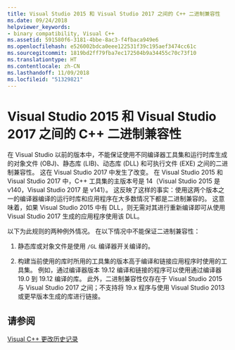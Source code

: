```yaml
---
title: Visual Studio 2015 和 Visual Studio 2017 之间的 C++ 二进制兼容性
ms.date: 09/24/2018
helpviewer_keywords:
- binary compatibility, Visual C++
ms.assetid: 591580f6-3181-4bbe-8ac3-f4fbaca949e6
ms.openlocfilehash: e526002bdca0eee122531f39c195aef3474cc61c
ms.sourcegitcommit: 1819bd2ff79fba7ec172504b9a34455c70c73f10
ms.translationtype: HT
ms.contentlocale: zh-CN
ms.lasthandoff: 11/09/2018
ms.locfileid: "51329821"
---
```

# <a name="c-binary-compatibility-between-visual-studio-2015-and-visual-studio-2017"></a>Visual Studio 2015 和 Visual Studio 2017 之间的 C++ 二进制兼容性

在 Visual Studio 以前的版本中，不能保证使用不同编译器工具集和运行时库生成的对象文件 (OBJ)、静态库 (LIB)、动态库 (DLL) 和可执行文件 (EXE) 之间的二进制兼容性。 这在 Visual Studio 2017 中发生了改变。 在 Visual Studio 2015 和 Visual Studio 2017 中，C++ 工具集的主版本号是 14（Visual Studio 2015 是 v140，Visual Studio 2017 是 v141）。 这反映了这样的事实：使用这两个版本之一的编译器编译的运行时库和应用程序在大多数情况下都是二进制兼容的。 这意味着，如果 Visual Studio 2015 中有 DLL，则无需对其进行重新编译即可从使用 Visual Studio 2017 生成的应用程序使用该 DLL。

以下为此规则的两种例外情况。 在以下情况中不能保证二进制兼容性：

1. 静态库或对象文件是使用 `/GL` 编译器开关编译的。

2. 构建当前使用的库时所用的工具集的版本高于编译和链接应用程序时使用的工具集。 例如，通过编译器版本 19.12 编译和链接的程序可以使用通过编译器 19.0 到 19.12 编译的库。 此外，二进制兼容性仅存在于 Visual Studio 2015 与 Visual Studio 2017 之间；不支持将 19.x 程序与使用 Visual Studio 2013 或更早版本生成的库进行链接。

## <a name="see-also"></a>请参阅

[Visual C++ 更改历史记录](../porting/visual-cpp-change-history-2003-2015.md)
